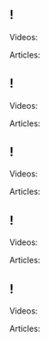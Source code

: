 ## !    

Videos:

Articles:
## !    

Videos:

Articles:
## !    

Videos:

Articles:
## !    

Videos:

Articles:
## !    

Videos:

Articles:
